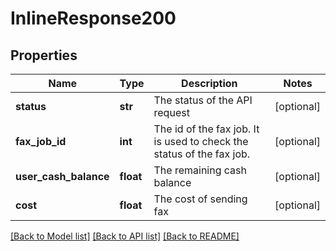 # InlineResponse200

## Properties
Name | Type | Description | Notes
------------ | ------------- | ------------- | -------------
**status** | **str** | The status of the API request | [optional] 
**fax_job_id** | **int** | The id of the fax job. It is used to check the status of the fax job. | [optional] 
**user_cash_balance** | **float** | The remaining cash balance | [optional] 
**cost** | **float** | The cost of sending fax | [optional] 

[[Back to Model list]](../README.md#documentation-for-models) [[Back to API list]](../README.md#documentation-for-api-endpoints) [[Back to README]](../README.md)


